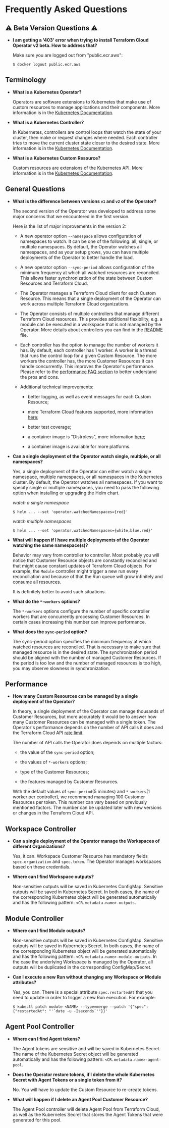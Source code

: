 # Frequently Asked Questions

## :warning: Beta Version Questions :warning:

- **I am getting a '403' error when trying to install Terraform Cloud Operator v2 beta. How to address that?**

  Make sure you are logged out from "public.ecr.aws":

  ```console
  $ docker logout public.ecr.aws
  ```

## Terminology

- **What is a Kubernetes Operator?**

  Operators are software extensions to Kubernetes that make use of custom resources to manage applications and their components. More information is in the [Kubernetes Documentation](https://kubernetes.io/docs/concepts/extend-kubernetes/operator/).

- **What is a Kubernetes Controller?**

  In Kubernetes, controllers are control loops that watch the state of your cluster, then make or request changes where needed. Each controller tries to move the current cluster state closer to the desired state. More information is in the [Kubernetes Documentation](https://kubernetes.io/docs/concepts/architecture/controller/).

- **What is a Kubernetes Custom Resource?**

  Custom resources are extensions of the Kubernetes API. More information is in the [Kubernetes Documentation](https://kubernetes.io/docs/concepts/extend-kubernetes/api-extension/custom-resources/).

## General Questions

- **What is the difference between versions `v1` and `v2` of the Operator?**

  The second version of the Operator was developed to address some major concerns that we encountered in the first version.

  Here is the list of major improvements in the version 2:

  - A new operator option `--namespace` allows configuration of namespaces to watch. It can be one of the following: all, single, or multiple namespaces. By default, the Operator watches all namespaces, and as your setup grows, you can have multiple deployments of the Operator to better handle the load.

  - A new operator option `--sync-period` allows configuration of the minimum frequency at which all watched resources are reconciled. This allows faster synchronization of the state between Custom Resources and Terraform Cloud.

  - The Operator manages a Terraform Cloud client for each Custom Resource. This means that a single deployment of the Operator can work across multiple Terraform Cloud organizations.

  - The Operator consists of multiple controllers that manage different Terraform Cloud resources. This provides additional flexibility, e.g. a module can be executed in a workspace that is not managed by the Operator. More details about controllers you can find in the [README](../README.md) file.

  - Each controller has the option to manage the number of workers it has. By default, each controller has 1 worker. A worker is a thread that runs the control loop for a given Custom Resource. The more workers the controller has, the more Customer Resources it can handle concurrently. This improves the Operator's performance. Please refer to the [performance FAQ section](./faq.md#performance) to better understand the pros and cons.

  - Additional technical improvements:

    - better logging, as well as event messages for each Custom Resource;

    - more Terraform Cloud features supported, more information [here](./features.md);

    - better test coverage;

    - a container image is "Distroless", more information [here](https://github.com/GoogleContainerTools/distroless);

    - a container image is available for more platforms.

- **Can a single deployment of the Operator watch single, multiple, or all namespaces?**

  Yes, a single deployment of the Operator can either watch a single namespace, multiple namespaces, or all namespaces in the Kubernetes cluster. By default, the Operator watches all namespaces. If you want to specify single or multiple namespaces, you need to pass the following option when installing or upgrading the Helm chart.

  *watch a single namespace*
  ```console
  $ helm ... --set 'operator.watchedNamespaces={red}'
  ```

  *watch multiple namespaces*
  ```console
  $ helm ... --set 'operator.watchedNamespaces={white,blue,red}'
  ```

- **What will happen if I have multiple deployments of the Operator watching the same namespace(s)?**

  Behavior may vary from controller to controller. Most probably you will notice that Customer Resource objects are constantly reconciled and that might cause constant updates of Terraform Cloud objects. For example, the `Module` controller might trigger a new run every reconciliation and because of that the Run queue will grow infinitely and consume all resources.

  It is definitely better to avoid such situations.

- **What do the `*-workers` options?**

  The `*-workers` options configure the number of specific controller workers that are concurrently processing Customer Resources. In certain cases increasing this number can improve performance.

- **What does the `sync-period` option?**

  The sync-period option specifies the minimum frequency at which watched resources are reconciled. That is necessary to make sure that managed resource is in the desired state. The synchronization period should be aligned with the number of managed Customer Resources. If the period is too low and the number of managed resources is too high, you may observe slowness in synchronization.

## Performance

- **How many Custom Resources can be managed by a single deployment of the Operator?**

  In theory, a single deployment of the Operator can manage thousands of Customer Resources, but more accurately it would be to answer how many Customer Resources can be managed with a single token. The Operator's performance depends on the number of API calls it does and the Terraform Cloud API [rate limit](https://developer.hashicorp.com/terraform/cloud-docs/api-docs#rate-limiting).

  The number of API calls the Operator does depends on multiple factors:

    - the value of the `sync-period` option;

    - the values of `*-workers` options;

    - type of the Customer Resources;

    - the features managed by Customer Resources.

  With the default values of `sync-period`(5 minutes) and `*-workers`(1 worker per controller), we recommend managing 100 Customer Resources per token. This number can vary based on previously mentioned factors. The number can be updated later with new versions or changes in the Terraform Cloud API.

## Workspace Controller

- **Can a single deployment of the Operator manage the Workspaces of different Organizations?**

  Yes, it can. Workspace Customer Resource has mandatory fields `spec.organization` and `spec.token`. The Operator manages workspaces based on these credentials.

- **Where can I find Workspace outputs?**

  Non-sensitive outputs will be saved in Kubernetes ConfigMap. Sensitive outputs will be saved in Kubernetes Secret. In both cases, the name of the corresponding Kubernetes object will be generated automatically and has the following pattern: `<CR.metadata.name>-outputs`.

## Module Controller

- **Where can I find Module outputs?**

  Non-sensitive outputs will be saved in Kubernetes ConfigMap. Sensitive outputs will be saved in Kubernetes Secret. In both cases, the name of the corresponding Kubernetes object will be generated automatically and has the following pattern: `<CR.metadata.name>-module-outputs`. In the case the underlying Workspace is managed by the Operator, all outputs will be duplicated in the corresponding ConfigMap/Secret.

- **Can I execute a new Run without changing any Workspace or Module attributes?**

  Yes, you can. There is a special attribute `spec.restartedAt` that you need to update in order to trigger a new Run execution. For example:

	```console
  $ kubectl patch module <NAME> --type=merge --patch '{"spec": {"restartedAt": "'`date -u -Iseconds`'"}}'
  ```

## Agent Pool Controller

- **Where can I find Agent tokens?**

  The Agent tokens are sensitive and will be saved in Kubernetes Secret. The name of the Kubernetes Secret object will be generated automatically and has the following pattern: `<CR.metadata.name>-agent-pool`.

- **Does the Operator restore tokens, if I delete the whole Kubernetes Secret with Agent Tokens or a single token from it?**

  No. You will have to update the Custom Resource to re-create tokens.

- **What will happen if I delete an Agent Pool Customer Resource?**

  The Agent Pool controller will delete Agent Pool from Terraform Cloud, as well as the Kubernetes Secret that stores the Agent Tokens that were generated for this pool.

